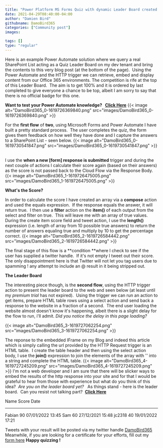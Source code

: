 ```yaml
---
title: "Power Platform MS Forms Quiz with dynamic Leader Board created using Power Automate and HTTP Trigger"
date: 2021-04-29T08:40:00-04:00
author: "Damien Bird"
githubname: DamoBird365
categories: ["Community post"]
images:

tags: []
type: "regular"
---
```


Here is an example Power Automate solution where we query a real
SharePoint List acting as a Quiz Leader Board on my dev tenant and bring
the contents to this very blog post (at the bottom of the page).  Using
the Power Automate and the HTTP trigger we can retrieve, embed and
display content from our Office 365 environments.
The competition is rife at the top of this Leader Board.  The aim is to
get 100% and it is ordered by last completed to give everyone a chance
to be top, albeit I am sorry to say that there is no official badge for
this one.

**Want to test your Power Automate knowledge?   [Click
Here](https://forms.office.com/pages/responsepage.aspx?id=0QHJFmOXsUmWHGzXAfXQ92JiZGxvT_tLiMeGs9ElLKxUQ1RRWFpGSEtVTjFDQ0QwNU1FUlkzSDlKMC4u)**
{{< image alt="DamoBird365_0-1619726369840.png" src="images/DamoBird365_0-1619726369840.png" >}}

For the **first flow** of **two**, using Microsoft Forms and Power
Automate I have built a pretty standard process.  The user completes the
quiz, the form gives them feedback on how well they have done and I
capture the answers to a SharePoint List - seen below.
{{< image alt="DamoBird365_0-1619730541847.png" src="images/DamoBird365_0-1619730541847.png" >}}
 

I use the **when a new \[form\] response is submitted** trigger and
during the next couple of actions I calculate their score again (based
on their answers) as the score is not passed back to the Cloud Flow via
the Response Body.
{{< image alt="DamoBird365_1-1619726475005.png" src="images/DamoBird365_1-1619726475005.png" >}}

**What's the Score?**

In order to calculate the score I have created an array via a
**compose** action and used the equals expression.  If the response
equals the answer, it will return true.  I then use a **filter** action
on the **item()** of each output from the select and filter on true. 
This will leave me with an array of true values.  During the create item
score field and tweet action, I use the **length()** expression (i.e.
length of array from 10 possible true answers) to return the number of
answers equaling true and multiply by 10 to get the percentage correct.
{{< image alt="DamoBird365_2-1619726584442.png" src="images/DamoBird365_2-1619726584442.png" >}}

The final stage of this flow is a **condition **where I check to see if
the user has supplied a twitter handle.  If it's not empty I tweet out
their score.  The only disappointment here is that Twitter will not let
you tag users due to
spamming !
 any attempt to include an @ result in it being
stripped out.

**The Leader Board**

The interesting piece though, is the **second flow**, using the HTTP
trigger action to present the leader board to the web and seen below (at
least until my *premium trial* has not expired).  Using the trigger we
can run an action to get items, prepare HTML table rows using a select
action and send back a response to the website in a fraction of a
second.  The end user loading the website almost doesn't know it's
happening, albeit there is a slight delay for the flow to run, i'll
admit. *Did you notice the delay in this page loading?*

{{< image alt="DamoBird365_3-1619727062254.png" src="images/DamoBird365_3-1619727062254.png" >}}

The reponse to the embedded IFrame on my Blog and indeed this article
which is simply calling the url provided by the HTTP Request trigger is
an HTML table.  I create the table header and then using the select
action body, I use the **join()** expression to join the elements of the
array with '' into a string and complete the HTML table.
{{< image alt="DamoBird365_4-1619727245209.png" src="images/DamoBird365_4-1619727245209.png" >}}
I'm not a web developer and I am sure that there will be slicker ways
to embed the results of the http response into your site and for that I
would be grateful to hear from those with experience but what do you
think of this idea?  *Are you on the leader board yet?*  
As things stand - here is the leader board.  Can you resist not talking
part?  **[Click
Here](https://forms.office.com/pages/responsepage.aspx?id=0QHJFmOXsUmWHGzXAfXQ92JiZGxvT_tLiMeGs9ElLKxUQ1RRWFpGSEtVTjFDQ0QwNU1FUlkzSDlKMC4u)**

  Name     Score   Date
  -------- ------- ------------------
  Fabian   90      07/01/2022 13:45
  Sam      60      27/12/2021 15:48
  jc2318   40      19/01/2022 17:21



Tweets with your result will be posted via my twitter handle
[DamoBird365](https://twitter.com/DamoBird365)
Meanwhile, if you are looking for a certificate for your efforts, fill
out my [form
here](https://forms.office.com/Pages/ResponsePage.aspx?id=0QHJFmOXsUmWHGzXAfXQ92JiZGxvT_tLiMeGs9ElLKxURVQ0WkgwUkdPRVRWOUVDNkJUTE5CRUYzTy4u)
**Happy
quizzing !**
